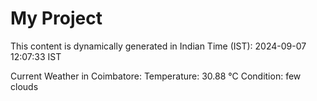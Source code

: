 # My Project

This content is dynamically generated in Indian Time (IST): 2024-09-07 12:07:33 IST


Current Weather in Coimbatore:
Temperature: 30.88 °C
Condition: few clouds
